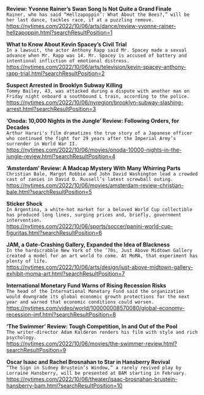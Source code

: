 **Review: Yvonne Rainer’s Swan Song Is Not Quite a Grand Finale**\
`Rainer, who has said “Hellzapoppin’: What About the Bees?,” will be her last dance, tackles race, if at a puzzling remove.`\
https://nytimes.com/2022/10/06/arts/dance/review-yvonne-rainer-hellzapoppin.html?searchResultPosition=1

**What to Know About Kevin Spacey’s Civil Trial**\
`In a lawsuit, the actor Anthony Rapp said Mr. Spacey made a sexual advance when Mr. Rapp was 14. Mr. Spacey is accused of battery and intentional infliction of emotional distress.`\
https://nytimes.com/2022/10/06/arts/television/kevin-spacey-anthony-rapp-trial.html?searchResultPosition=2

**Suspect Arrested in Brooklyn Subway Killing**\
`Tommy Bailey, 43, was attacked during a dispute with another man on Friday night onboard a southbound L train, according to the police.`\
https://nytimes.com/2022/10/06/nyregion/brooklyn-subway-slashing-arrest.html?searchResultPosition=3

**‘Onoda: 10,000 Nights in the Jungle’ Review: Following Orders, for Decades**\
`Arthur Harari's film dramatizes the true story of a Japanese officer who continued the fight for 29 years after the Imperial Army’s surrender in World War II.`\
https://nytimes.com/2022/10/06/movies/onoda-10000-nights-in-the-jungle-review.html?searchResultPosition=4

**‘Amsterdam’ Review: A Madcap Mystery With Many Whirring Parts**\
`Christian Bale, Margot Robbie and John David Washington lead a crowded cast of zanies in David O. Russell’s latest screwball outing.`\
https://nytimes.com/2022/10/06/movies/amsterdam-review-christian-bale.html?searchResultPosition=5

**Sticker Shock**\
`In Argentina, a white-hot market for a beloved World Cup collectible has produced long lines, surging prices and, briefly, government intervention.`\
https://nytimes.com/2022/10/06/sports/soccer/panini-world-cup-figuritas.html?searchResultPosition=6

**JAM, a Gate-Crashing Gallery, Expanded the Idea of Blackness**\
`In the hardscrabble New York of the ‘70s, Just Above Midtown Gallery created a model for an art world to come. At MoMA, that experiment has plenty of life.`\
https://nytimes.com/2022/10/06/arts/design/just-above-midtown-gallery-exhibit-moma-art.html?searchResultPosition=7

**International Monetary Fund Warns of Rising Recession Risks**\
`The head of the International Monetary Fund said the organization would downgrade its global economic growth protections for the next year and warned that economic conditions could worsen.`\
https://nytimes.com/video/world/100000008570080/global-economy-recession-imf.html?searchResultPosition=8

**‘The Swimmer’ Review: Tough Competition, In and Out of the Pool**\
`The writer-director Adam Kalderon renders his film with style and rich psychology.`\
https://nytimes.com/2022/10/06/movies/the-swimmer-review.html?searchResultPosition=9

**Oscar Isaac and Rachel Brosnahan to Star in Hansberry Revival**\
`“The Sign in Sidney Brustein’s Window,” a rarely revived play by Lorraine Hansberry, will be presented at BAM starting in February.`\
https://nytimes.com/2022/10/06/theater/isaac-brosnahan-brustein-hansberry-bam.html?searchResultPosition=10

